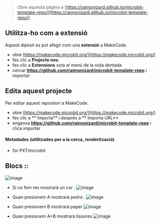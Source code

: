 
> Obre aquesta pàgina a [https://raimonizard.github.io/microbit-template-repo/](https://raimonizard.github.io/microbit-template-repo/)

## Utilitza-ho com a extensió

Aquest dipòsit es pot afegir com una **extensió** a MakeCode.

* obre [https://makecode.microbit.org/](https://makecode.microbit.org/)
* fes clic a **Projecte nou**
* fes clic a **Extensions** sota el menú de la roda dentada
* cercar **https://github.com/raimonizard/microbit-template-repo** i importar

## Edita aquest projecte

Per editar aquest repositori a MakeCode.

* obre [https://makecode.microbit.org/](https://makecode.microbit.org/)
* fes clic a ** Importa** i després a ** Importa URL**
* enganxa **https://github.com/raimonizard/microbit-template-repo** i clica importar

#### Metadades (utilitzades per a la cerca, renderització)

* for PXT/microbit
<script src="https://makecode.com/gh-pages-embed.js"></script><script>makeCodeRender("{{ site.makecode.home_url }}", "{{ site.github.owner_name }}/{{ site.github.repository_name }}");</script>

## Blocs ::
![image](https://github.com/user-attachments/assets/6099bb9a-a6a6-4611-8446-67eccf093085)

* Si no fem res mostrarà un cor :
![image](https://github.com/user-attachments/assets/8c8da546-dc3e-4491-ade3-c23e0a1a23ac)

* Quan presionem A mostrarà pedra :
![image](https://github.com/user-attachments/assets/b6489b16-ddb3-4dc9-886e-12b88f898811)
* Quan presionem B mostrarà paper
![image](https://github.com/user-attachments/assets/333b6b53-725a-40c0-aafc-a73c32d38603)
* Quan presionem A+B mostrarà tissores
![image](https://github.com/user-attachments/assets/4c2281e5-1aa3-4b8e-beb2-11041540a518)
